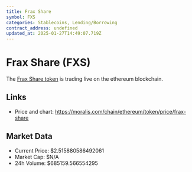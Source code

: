 ```yaml
---
title: Frax Share
symbol: FXS
categories: Stablecoins, Lending/Borrowing
contract_address: undefined
updated_at: 2025-01-27T14:49:07.719Z
---
```


# Frax Share (FXS)
The [Frax Share token](https://moralis.com/chain/ethereum/token/price/frax-share) is trading live on the ethereum blockchain.

## Links
- Price and chart: https://moralis.com/chain/ethereum/token/price/frax-share

## Market Data
- Current Price: $2.515880586492061
- Market Cap: $N/A
- 24h Volume: $685159.566554295
